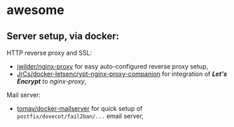 awesome
=======

Server setup, via docker:
-------------------------

HTTP reverse proxy and SSL:

- [jwilder/nginx-proxy](https://github.com/jwilder/nginx-proxy) for easy auto-configured reverse proxy setup,
- [JrCs/docker-letsencrypt-nginx-proxy-companion](https://github.com/JrCs/docker-letsencrypt-nginx-proxy-companion) for integration of ***Let's Encrypt*** to *nginx-proxy*,

Mail server:

- [tomav/docker-mailserver](https://github.com/tomav/docker-mailserver) for quick setup of `postfix/dovecot/fail2ban/...` email server,
